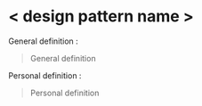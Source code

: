 # < design pattern name >

General definition : 

> General definition 

Personal definition :  

> Personal definition

